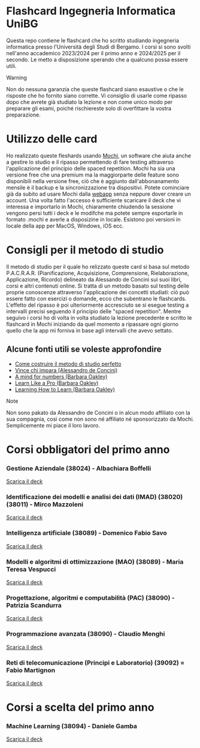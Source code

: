 <h1> Flashcard Ingegneria Informatica UniBG </h1>

Questa repo contiene le flashcard che ho scritto studiando ingegneria informatica presso l'Università degli Studi di Bergamo. I corsi si sono svolti nell'anno accademico 2023/2024 per il primo anno e 2024/2025 per il secondo. Le metto a disposizione sperando che a qualcuno possa essere utili.

> [!WARNING]
> Non do nessuna garanzia che queste flashcard siano esaustive o che le risposte che ho fornito siano corrette. Vi consiglio di usarle come ripasso dopo che avrete già studiato la lezione e non come unico modo per preparare gli esami, poiché rischiereste solo di overfittare la vostra preparazione.

# Utilizzo delle card
Ho realizzato queste fleshards usando <a href='https://mochi.cards' target='blank'>Mochi</a>, un software che aiuta anche a gestire lo studio e il ripasso permettendo di fare testing attraverso l'applicazione del principio delle spaced repetition. Mochi ha sia una versione free che una premium ma la maggiorparte delle feature sono disponibili nella versione free, ciò che è aggiunto dall'abbonanamento mensile è il backup e la sincronizzazione tra dispositivi. Potete cominciare già da subito ad usare Mochi dalla <a href='https://app.mochi.cards' target='blank'>webapp</a> senza neppure dover creare un account. Una volta fatto l'accesso è sufficiente scaricare il deck che vi interessa e importarlo in Mochi, chiaramente chiudendo la sessione vengono persi tutti i deck e le modifche ma potete sempre esportarle in formato .mochi e averle a disposizine in locale. Esistono poi versioni in locale della app per MacOS, Windows, iOS ecc.

# Consigli per il metodo di studio
Il metodo di studio per il quale ho relizzato queste card si basa sul metodo P.A.C.R.A.R. (Pianificazione, Acquisizione, Comprensione, Rielaborazione, Applicazione, Ricordo) delineato da Alessando de Concini sui suoi libri, corsi e altri contenuti online. Si tratta di un metodo basato sul testing delle proprie conoscenze attraverso l'applicazione dei concetti studiati: ciò può essere fatto con esercizi o domande, ecco che subentrano le flashcards. L'effetto del ripasso è poi ulteriormente accresciuto se si esegue testing a intervalli precisi seguendo il principio delle "spaced repetition".
Mentre seguivo i corsi ho di volta in volta studiato la lezione precedente e scritto le flashcard in Mochi iniziando da quel momento a ripassare ogni giorno quello che la app mi forniva in base agli intervalli che avevo settato.
## Alcune fonti utili se voleste approfondire
<ul>
<li> <a href='https://www.alessandrodeconcini.com/metodo-di-studio/costruire-metodo-studio-perfetto'>Come costruire il metodo di studio perfetto</a>
<li> <a href='https://www.feltrinellieditore.it/opera/vince-chi-impara/'>Vince chi impara (Alessandro de Concini)</a>
<li> <a href='https://www.google.com/url?sa=t&source=web&rct=j&opi=89978449&url=https://barbaraoakley.com/books/a-mind-for-numbers/'>A mind for numbers (Barbara Oakley)</a>
<li> <a href='https://www.google.com/url?sa=t&source=web&rct=j&opi=89978449&url=https://barbaraoakley.com/books/learn-like-a-pro/'>Learn Like a Pro (Barbara Oakley)</a>
<li> <a href='https://www.google.com/url?sa=t&source=web&rct=j&opi=89978449&url=https://barbaraoakley.com/books/learning-how-to-learn/'>Learning How to Learn (Barbara Oakley)</a>
</ul>

> [!NOTE]
> Non sono pakato da Alessandro de Concini o in alcun modo affiliato con la sua compagnia, così come non sono né affiliato né sponsorizzato da Mochi. Semplicemente mi piace il loro lavoro.

# Corsi obbligatori del primo anno

### Gestione Aziendale (38024) - Albachiara Boffelli
<a href='https://github.com/FI-153/flashcards-unibg-ingegneria-informatica/blob/000ba488fec6cb86346d7b56c11253688e761093/Gestione%20aziendale%20(38024)%20(Boffelli).mochi'>Scarica il deck</a>

### Identificazione dei modelli e analisi dei dati (IMAD) (38020) (38011) - Mirco Mazzoleni
<a href='https://github.com/FI-153/flashcards-unibg-ingegneria-informatica/blob/000ba488fec6cb86346d7b56c11253688e761093/Identificazione%20dei%20modelli%20e%20analisi%20dei%20dati%20(38020)%20(38011)%20(Mazzoleni).mochi'>Scarica il deck</a>

### Intelligenza artificiale (38089) - Domenico Fabio Savo
<a href='https://github.com/FI-153/flashcards-unibg-ingegneria-informatica/blob/000ba488fec6cb86346d7b56c11253688e761093/Intelligenza%20artificiale%20(38089)%20(Savo).mochi'>Scarica il deck</a>

### Modelli e algoritmi di ottimizzazione (MAO) (38089) - Maria Teresa Vespucci
<a href='https://github.com/FI-153/flashcards-unibg-ingegneria-informatica/blob/000ba488fec6cb86346d7b56c11253688e761093/Modelli%20e%20algoritmi%20di%20ottimizzazione%20(38089)%20(Vespucci).mochi'>Scarica il deck</a>

### Progettazione, algoritmi e computabilità (PAC) (38090) - Patrizia Scandurra
<a href='https://github.com/FI-153/flashcards-unibg-ingegneria-informatica/blob/000ba488fec6cb86346d7b56c11253688e761093/Progettazione%2C%20algoritmi%20e%20computabilit%C3%A0%20(38090)%20(Scandurra).mochi'>Scarica il deck</a>

### Programmazione avanzata (38090) - Claudio Menghi
<a href='https://github.com/FI-153/flashcards-unibg-ingegneria-informatica/blob/000ba488fec6cb86346d7b56c11253688e761093/Programmazione%20avanzata%20(38090)%20(Menghi).mochi'>Scarica il deck</a>

### Reti di telecomunicazione (Principi e Laboratorio) (39092) = Fabio Martignon
<a href='https://github.com/FI-153/flashcards-unibg-ingegneria-informatica/blob/000ba488fec6cb86346d7b56c11253688e761093/Reti%20di%20telecomunicazione%20(Principi%20e%20Laboratorio)%20(39092)%20(Martignon).mochi'>Scarica il deck</a>

# Corsi a scelta del primo anno

### Machine Learning (38094) - Daniele Gamba
<a href='https://github.com/FI-153/flashcards-unibg-ingegneria-informatica/blob/000ba488fec6cb86346d7b56c11253688e761093/Machine%20Learning%20(38094)%20(Gamba).mochi'>Scarica il deck</a>